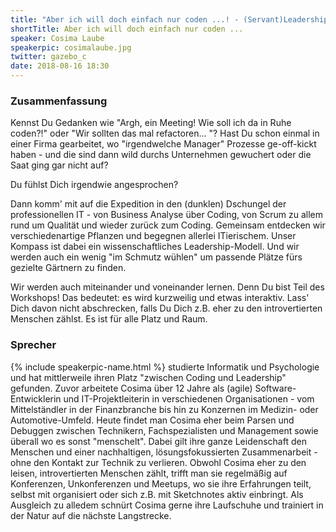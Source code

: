 ```yaml
---
title: "Aber ich will doch einfach nur coden ...! - (Servant)Leadership in der IT aus der Perspektive eines Gärtners"
shortTitle: Aber ich will doch einfach nur coden ...
speaker: Cosima Laube
speakerpic: cosimalaube.jpg
twitter: gazebo_c
date: 2018-08-16 18:30
---
```


### Zusammenfassung

Kennst Du Gedanken wie "Argh, ein Meeting! Wie soll ich da in Ruhe coden?!" oder "Wir sollten das mal refactoren... "? Hast Du schon einmal in einer Firma gearbeitet, wo "irgendwelche Manager" Prozesse ge-off-kickt haben - und die sind dann wild durchs Unternehmen gewuchert oder die Saat ging gar nicht auf?

Du fühlst Dich irgendwie angesprochen? 

Dann komm' mit auf die Expedition in den (dunklen) Dschungel der professionellen IT - von Business Analyse über Coding, von Scrum zu allem rund um Qualität und wieder zurück zum Coding. Gemeinsam entdecken wir verschiedenartige Pflanzen und begegnen allerlei ITierischem. Unser Kompass ist dabei ein wissenschaftliches Leadership-Modell. Und wir werden auch ein wenig "im Schmutz wühlen" um passende Plätze fürs gezielte Gärtnern zu finden.

Wir werden auch miteinander und voneinander lernen. Denn Du bist Teil des Workshops!
Das bedeutet: es wird kurzweilig und etwas interaktiv. Lass' Dich davon nicht abschrecken, falls Du Dich z.B. eher zu den introvertierten Menschen zählst. Es ist für alle Platz und Raum.

### Sprecher

{% include speakerpic-name.html %} studierte Informatik und Psychologie und hat mittlerweile ihren Platz "zwischen Coding und Leadership" gefunden. Zuvor arbeitete Cosima über 12 Jahre als (agile) Software-Entwicklerin und IT-Projektleiterin in verschiedenen Organisationen - vom Mittelständler in der Finanzbranche bis hin zu Konzernen im Medizin- oder Automotive-Umfeld. Heute findet man Cosima eher beim Parsen und Debuggen zwischen Technikern, Fachspezialisten und Management sowie überall wo es sonst "menschelt". Dabei gilt ihre ganze Leidenschaft den Menschen und einer nachhaltigen, lösungsfokussierten Zusammenarbeit - ohne den Kontakt zur Technik zu verlieren.
Obwohl Cosima eher zu den leisen, introvertierten Menschen zählt, trifft man sie regelmäßig auf Konferenzen, Unkonferenzen und Meetups, wo sie ihre Erfahrungen teilt, selbst mit organisiert oder sich z.B. mit Sketchnotes aktiv einbringt. Als Ausgleich zu alledem schnürt Cosima gerne ihre Laufschuhe und trainiert in der Natur auf die nächste Langstrecke.
